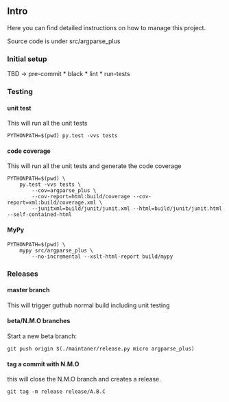 ## Intro

Here you can find detailed instructions on how to manage this project.

Source code is under src/argparse_plus

### Initial setup

TBD -> pre-commit
        * black
        * lint
        * run-tests

### Testing

#### unit test
This will run all the unit tests
```
PYTHONPATH=$(pwd) py.test -vvs tests
```

#### code coverage
This will run all the unit tests and generate the code coverage
```
PYTHONPATH=$(pwd) \
    py.test -vvs tests \
        --cov=argparse_plus \
        --cov-report=html:build/coverage --cov-report=xml:build/coverage.xml \
        --junitxml=build/junit/junit.xml --html=build/junit/junit.html --self-contained-html
```

#### MyPy
```
PYTHONPATH=$(pwd) \
    mypy src/argparse_plus \
        --no-incremental --xslt-html-report build/mypy
```

### Releases

#### master branch
This will trigger guthub normal build including unit testing

#### beta/N.M.O branches

Start a new beta branch:
```
git push origin $(./maintaner/release.py micro argparse_plus)
```

#### tag a commit with N.M.O
this will close the N.M.O branch and creates a release.
```
git tag -m release release/A.B.C
```

